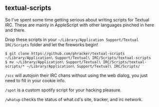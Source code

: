textual-scripts
---

So I've spent some time getting serious about writing scripts for Textual IRC.  These are mainly in AppleScript with other languages pinched in here and there.

Drop these scripts in your `~/Library/Application Support/Textual IRC/Scripts` folder and let the fireworks begin!

```
$ git clone https://github.com/phracker/textual-scripts ~/Library/Application\ Support/Textual\ IRC/Scripts/textual-scripts
$ mv ~/Library/Application\ Support/Textual\ IRC/Scripts/textual-scripts/* ~/Library/Application\ Support/Textual\ IRC/Scripts/
```

`/scc` will autojoin their IRC chans without using the web dialog, you just need to fill in your cookie info.

`/spot` is a custom spotify script for your hacking pleasure.

`/whatup` checks the status of what.cd's site, tracker, and irc network.